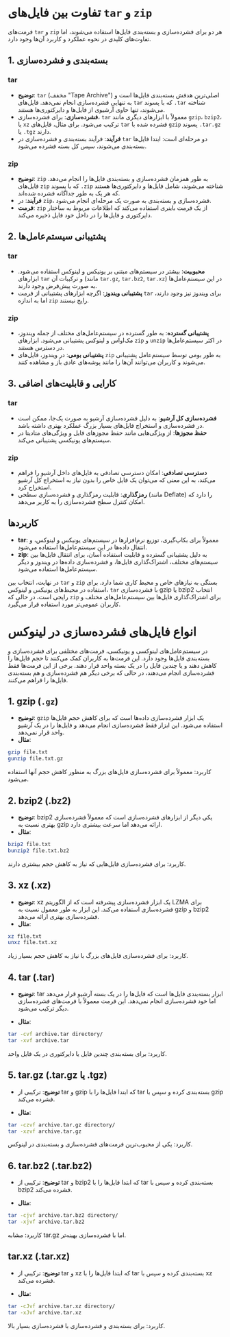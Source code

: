 # تفاوت بین فایل‌های `tar` و `zip`

فرمت‌های `tar` و `zip` هر دو برای فشرده‌سازی و بسته‌بندی فایل‌ها استفاده می‌شوند، اما تفاوت‌های کلیدی در نحوه عملکرد و کاربرد آن‌ها وجود دارد.

## 1. بسته‌بندی و فشرده‌سازی

### tar
- **توضیح**: `tar` (مخفف "Tape Archive") اصلی‌ترین هدفش بسته‌بندی فایل‌ها است و به تنهایی فشرده‌سازی انجام نمی‌دهد. فایل‌های `tar` که با پسوند `.tar` شناخته می‌شوند، تنها حاوی آرشیوی از فایل‌ها و دایرکتوری‌ها هستند.
- **فشرده‌سازی**: برای فشرده‌سازی، `tar` معمولاً با ابزارهای دیگری مانند `gzip`، `bzip2`، یا `xz` ترکیب می‌شود. برای مثال، فایل‌های `tar` فشرده شده با `gzip` پسوند `.tar.gz` یا `.tgz` دارند.
- **فرآیند**: فرآیند بسته‌بندی و فشرده‌سازی در `tar` دو مرحله‌ای است: ابتدا فایل‌ها بسته‌بندی می‌شوند، سپس کل بسته فشرده می‌شود.

### zip
- **توضیح**: `zip` به طور همزمان فشرده‌سازی و بسته‌بندی فایل‌ها را انجام می‌دهد. فایل‌های `zip` که با پسوند `.zip` شناخته می‌شوند، شامل فایل‌ها و دایرکتوری‌ها هستند که هر یک به طور جداگانه فشرده شده‌اند.
- **فرآیند**: در `zip`، فشرده‌سازی و بسته‌بندی به صورت یک مرحله‌ای انجام می‌شود.
- **فرمت**: `zip` از یک فرمت باینری استفاده می‌کند که اطلاعات مربوط به ساختار دایرکتوری و فایل‌ها را در داخل خود فایل ذخیره می‌کند.

## 2. پشتیبانی سیستم‌عامل‌ها

### tar
- **محبوبیت**: بیشتر در سیستم‌های مبتنی بر یونیکس و لینوکس استفاده می‌شود. ابزارهای `tar` و ترکیبات آن (مانند `tar.gz`, `tar.bz2`, `tar.xz`) در این سیستم‌عامل‌ها به صورت پیش‌فرض وجود دارند.
- **پشتیبانی ویندوز**: اگرچه ابزارهای پشتیبانی از فرمت `tar` برای ویندوز نیز وجود دارند، اما به اندازه `zip` رایج نیستند.

### zip
- **پشتیبانی گسترده**: به طور گسترده در سیستم‌عامل‌های مختلف از جمله ویندوز، مک‌او‌اس و لینوکس پشتیبانی می‌شود. ابزارهای `zip` و `unzip` در اکثر سیستم‌عامل‌ها در دسترس هستند.
- **پشتیبانی بومی**: در ویندوز، فایل‌های `zip` به طور بومی توسط سیستم‌عامل پشتیبانی می‌شوند و کاربران می‌توانند آن‌ها را مانند پوشه‌های عادی باز و مشاهده کنند.

## 3. کارایی و قابلیت‌های اضافی

### tar
- **فشرده‌سازی کل آرشیو**: به دلیل فشرده‌سازی آرشیو به صورت یک‌جا، ممکن است در فشرده‌سازی و استخراج فایل‌های بسیار بزرگ عملکرد بهتری داشته باشد.
- **حفظ مجوزها**: از ویژگی‌هایی مانند حفظ مجوزهای فایل و ویژگی‌های متادیتا در سیستم‌های یونیکسی پشتیبانی می‌کند.

### zip
- **دسترسی تصادفی**: امکان دسترسی تصادفی به فایل‌های داخل آرشیو را فراهم می‌کند، به این معنی که می‌توان یک فایل خاص را بدون نیاز به استخراج کل آرشیو استخراج کرد.
- **رمزگذاری**: قابلیت رمزگذاری و فشرده‌سازی سطحی (مانند Deflate) را دارد که امکان کنترل سطح فشرده‌سازی را به کاربر می‌دهد.

## کاربردها

- **tar**: معمولاً برای بکاپ‌گیری، توزیع نرم‌افزارها در سیستم‌های یونیکس و لینوکس، و انتقال داده‌ها در این سیستم‌عامل‌ها استفاده می‌شود.
- **zip**: به دلیل پشتیبانی گسترده و قابلیت استفاده آسان، برای انتقال فایل‌ها بین سیستم‌های مختلف، اشتراک‌گذاری فایل‌ها، و فشرده‌سازی داده‌ها در ویندوز و دیگر سیستم‌عامل‌ها استفاده می‌شود.

در نهایت، انتخاب بین `tar` و `zip` بستگی به نیازهای خاص و محیط کاری شما دارد. برای استفاده در محیط‌های یونیکس و لینوکس، `tar` با فشرده‌سازی gzip یا bzip2 انتخاب رایجی است، در حالی که `zip` برای اشتراک‌گذاری فایل‌ها بین سیستم‌عامل‌های مختلف و کاربران عمومی‌تر مورد استفاده قرار می‌گیرد.

# انواع فایل‌های فشرده‌سازی در لینوکس

در سیستم‌عامل‌های لینوکسی و یونیکسی، فرمت‌های مختلفی برای فشرده‌سازی و بسته‌بندی فایل‌ها وجود دارد. این فرمت‌ها به کاربران کمک می‌کنند تا حجم فایل‌ها را کاهش دهند و یا چندین فایل را در یک بسته واحد قرار دهند. برخی از این فرمت‌ها فقط فشرده‌سازی انجام می‌دهند، در حالی که برخی دیگر هم فشرده‌سازی و هم بسته‌بندی فایل‌ها را فراهم می‌کنند.

## 1. gzip (`.gz`)
- **توضیح**: `gzip` یک ابزار فشرده‌سازی داده‌ها است که برای کاهش حجم فایل‌ها استفاده می‌شود. این ابزار فقط فشرده‌سازی انجام می‌دهد و فایل‌ها را در یک آرشیو واحد قرار نمی‌دهد.
- **مثال**: 
```bash
gzip file.txt
gunzip file.txt.gz
```
کاربرد: معمولاً برای فشرده‌سازی فایل‌های بزرگ به منظور کاهش حجم آنها استفاده می‌شود.

## 2. bzip2 (.bz2)
- **توضیح**: bzip2 یکی دیگر از ابزارهای فشرده‌سازی است که معمولاً فشرده‌سازی بهتری نسبت به gzip ارائه می‌دهد اما سرعت بیشتری دارد.
- **مثال**: 

```bash
bzip2 file.txt
bunzip2 file.txt.bz2
```
کاربرد: برای فشرده‌سازی فایل‌هایی که نیاز به کاهش حجم بیشتری دارند.


## 3. xz (.xz)
- **توضیح**: xz یک ابزار فشرده‌سازی پیشرفته است که از الگوریتم LZMA برای فشرده‌سازی استفاده می‌کند. این ابزار به طور معمول نسبت به gzip و bzip2 فشرده‌سازی بهتری ارائه می‌دهد.
- **مثال**: 


```bash
xz file.txt
unxz file.txt.xz
```
کاربرد: برای فشرده‌سازی فایل‌های بزرگ با نیاز به کاهش حجم بسیار زیاد.


## 4. tar (.tar)

- **توضیح**: tar ابزار بسته‌بندی فایل‌ها است که فایل‌ها را در یک بسته آرشیو قرار می‌دهد اما خود فشرده‌سازی انجام نمی‌دهد. این فرمت معمولاً با فرمت‌های فشرده‌سازی دیگر ترکیب می‌شود.

- **مثال**: 

```bash
tar -cvf archive.tar directory/
tar -xvf archive.tar
```
کاربرد: برای بسته‌بندی چندین فایل یا دایرکتوری در یک فایل واحد.


## 5. tar.gz (.tar.gz یا .tgz)

- **توضیح**: ترکیبی از tar و gzip که ابتدا فایل‌ها را با tar بسته‌بندی کرده و سپس با gzip فشرده می‌کند.

- **مثال**: 

```bash
tar -czvf archive.tar.gz directory/
tar -xzvf archive.tar.gz
```
کاربرد: یکی از محبوب‌ترین فرمت‌های فشرده‌سازی و بسته‌بندی در لینوکس.

## 6. tar.bz2 (.tar.bz2)


- **توضیح**: ترکیبی از tar و bzip2 که ابتدا فایل‌ها را با tar بسته‌بندی کرده و سپس با bzip2 فشرده می‌کند.

- **مثال**: 

```bash
tar -cjvf archive.tar.bz2 directory/
tar -xjvf archive.tar.bz2
```
کاربرد: مشابه tar.gz اما با فشرده‌سازی بهینه‌تر.

## tar.xz (.tar.xz)


- **توضیح**: ترکیبی از tar و xz که ابتدا فایل‌ها را با tar بسته‌بندی کرده و سپس با xz فشرده می‌کند.

- **مثال**: 

```bash
tar -cJvf archive.tar.xz directory/
tar -xJvf archive.tar.xz
```
کاربرد: برای بسته‌بندی و فشرده‌سازی با فشرده‌سازی بسیار بالا.

